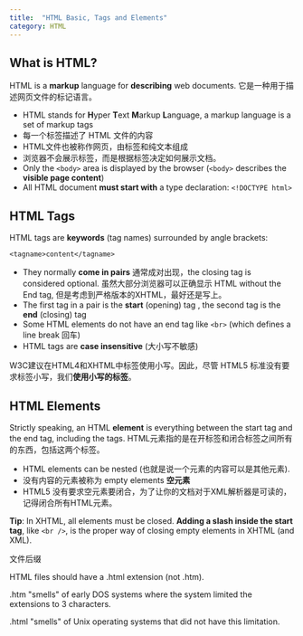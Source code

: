 ```yaml
---
title:  "HTML Basic, Tags and Elements"
category: HTML
---
```

## What is HTML?

HTML is a **markup** language for **describing** web documents. 它是一种用于描述网页文件的标记语言。

+ HTML stands for **H**yper **T**ext **M**arkup **L**anguage, a markup language is a set of markup tags
+ 每一个标签描述了 HTML 文件的内容
+ HTML文件也被称作网页，由标签和纯文本组成
+ 浏览器不会展示标签，而是根据标签决定如何展示文档。
+ Only the `<body>` area is displayed by the browser (`<body>` describes the **visible page content**)
+ All HTML document **must start with** a type declaration: `<!DOCTYPE html>`

<!--more-->

## HTML Tags

HTML tags are **keywords** (tag names) surrounded by angle brackets:

    <tagname>content</tagname>

+ They normally **come in pairs** 通常成对出现，the closing tag is considered optional. 虽然大部分浏览器可以正确显示 HTML without the End tag, 但是考虑到严格版本的XHTML，最好还是写上。
+ The first tag in a pair is the **start** (opening) tag , the second tag is the **end** (closing) tag
+ Some HTML elements do not have an end tag like `<br>` (which defines a line break 回车)
+ HTML tags are **case insensitive** (大小写不敏感)

W3C建议在HTML4和XHTML中标签使用小写。因此，尽管 HTML5 标准没有要求标签小写，我们**使用小写的标签**。

## HTML Elements

Strictly speaking, an HTML **element** is everything between the start tag and the end tag, including the tags. HTML元素指的是在开标签和闭合标签之间所有的东西，包括这两个标签。

+ HTML elements can be nested (也就是说一个元素的内容可以是其他元素).
+ 没有内容的元素被称为 empty elements **空元素**
+ HTML5 没有要求空元素要闭合，为了让你的文档对于XML解析器是可读的，记得闭合所有HTML元素。

**Tip**: In XHTML, all elements must be closed. **Adding a slash inside the start tag**, like `<br />`, is the proper way of closing empty elements in XHTML (and XML).

文件后缀

HTML files should have a .html extension (not .htm).

.htm "smells" of early DOS systems where the system limited the extensions to 3 characters.

.html "smells" of Unix operating systems that did not have this limitation.
